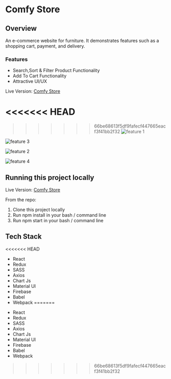 # Comfy Store

## Overview

An e-commerce website for furniture. It demonstrates features such as a shopping cart, payment, and delivery.

### Features

- Search,Sort & Filter Product Functionality
- Add To Cart Functionality
- Attractive UI/UX

Live Version: [Comfy Store](https://comfy-store-v1.netlify.app/)

<<<<<<< HEAD
=======

>>>>>>> 66be68613f5df9fafecf447665eacf3f41bb2f32
![feature 1](/src/assets/comfy-1.gif)

![feature 3](/src/assets/comfy-3.gif)

![feature 2](/src/assets/comfy-2.gif)

![feature 4](/src/assets/comfy-4.gif)

## Running this project locally

Live Version: [Comfy Store](https://comfy-store-v1.netlify.app/)

From the repo:

1. Clone this project locally
2. Run npm install in your bash / command line
3. Run npm start in your bash / command line

## Tech Stack

<<<<<<< HEAD
- React
- Redux
- SASS
- Axios
- Chart Js
- Material UI
- Firebase
- Babel
- Webpack
=======
 * React
 * Redux
 * SASS
 * Axios
 * Chart Js
 * Material UI
 * Firebase
 * Babel 
 * Webpack
>>>>>>> 66be68613f5df9fafecf447665eacf3f41bb2f32
